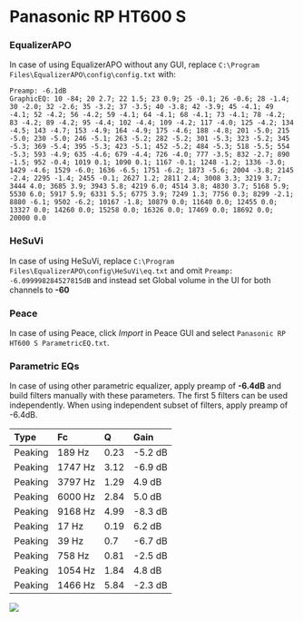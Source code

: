 # Panasonic RP HT600 S

### EqualizerAPO
In case of using EqualizerAPO without any GUI, replace `C:\Program Files\EqualizerAPO\config\config.txt`
with:
```
Preamp: -6.1dB
GraphicEQ: 10 -84; 20 2.7; 22 1.5; 23 0.9; 25 -0.1; 26 -0.6; 28 -1.4; 30 -2.0; 32 -2.6; 35 -3.2; 37 -3.5; 40 -3.8; 42 -3.9; 45 -4.1; 49 -4.1; 52 -4.2; 56 -4.2; 59 -4.1; 64 -4.1; 68 -4.1; 73 -4.1; 78 -4.2; 83 -4.2; 89 -4.2; 95 -4.4; 102 -4.4; 109 -4.2; 117 -4.0; 125 -4.2; 134 -4.5; 143 -4.7; 153 -4.9; 164 -4.9; 175 -4.6; 188 -4.8; 201 -5.0; 215 -5.0; 230 -5.0; 246 -5.1; 263 -5.2; 282 -5.2; 301 -5.3; 323 -5.2; 345 -5.3; 369 -5.4; 395 -5.3; 423 -5.1; 452 -5.2; 484 -5.3; 518 -5.5; 554 -5.3; 593 -4.9; 635 -4.6; 679 -4.4; 726 -4.0; 777 -3.5; 832 -2.7; 890 -1.5; 952 -0.4; 1019 0.1; 1090 0.1; 1167 -0.1; 1248 -1.2; 1336 -3.0; 1429 -4.6; 1529 -6.0; 1636 -6.5; 1751 -6.2; 1873 -5.6; 2004 -3.8; 2145 -2.4; 2295 -1.4; 2455 -0.1; 2627 1.2; 2811 2.4; 3008 3.3; 3219 3.7; 3444 4.0; 3685 3.9; 3943 5.8; 4219 6.0; 4514 3.8; 4830 3.7; 5168 5.9; 5530 6.0; 5917 5.9; 6331 5.5; 6775 3.9; 7249 1.3; 7756 0.3; 8299 -2.1; 8880 -6.1; 9502 -6.2; 10167 -1.8; 10879 0.0; 11640 0.0; 12455 0.0; 13327 0.0; 14260 0.0; 15258 0.0; 16326 0.0; 17469 0.0; 18692 0.0; 20000 0.0
```

### HeSuVi
In case of using HeSuVi, replace `C:\Program Files\EqualizerAPO\config\HeSuVi\eq.txt` and omit `Preamp:
-6.099998284527815dB` and instead set Global volume in the UI for both channels to **-60**

### Peace
In case of using Peace, click *Import* in Peace GUI and select `Panasonic RP HT600 S ParametricEQ.txt`.

### Parametric EQs
In case of using other parametric equalizer, apply preamp of **-6.4dB** and build filters manually
with these parameters. The first 5 filters can be used independently.
When using independent subset of filters, apply preamp of -6.4dB.

| Type    | Fc      |    Q | Gain    |
|:--------|:--------|:-----|:--------|
| Peaking | 189 Hz  | 0.23 | -5.2 dB |
| Peaking | 1747 Hz | 3.12 | -6.9 dB |
| Peaking | 3797 Hz | 1.29 | 4.9 dB  |
| Peaking | 6000 Hz | 2.84 | 5.0 dB  |
| Peaking | 9168 Hz | 4.99 | -8.3 dB |
| Peaking | 17 Hz   | 0.19 | 6.2 dB  |
| Peaking | 39 Hz   | 0.7  | -6.7 dB |
| Peaking | 758 Hz  | 0.81 | -2.5 dB |
| Peaking | 1054 Hz | 1.84 | 4.8 dB  |
| Peaking | 1466 Hz | 5.84 | -2.3 dB |

![](https://raw.githubusercontent.com/jaakkopasanen/AutoEq/master/results/innerfidelity/sbaf-serious/Panasonic%20RP%20HT600%20S/Panasonic%20RP%20HT600%20S.png)
